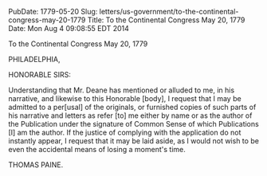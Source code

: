PubDate: 1779-05-20
Slug: letters/us-government/to-the-continental-congress-may-20-1779
Title: To the Continental Congress  May 20, 1779
Date: Mon Aug  4 09:08:55 EDT 2014

   To the Continental Congress  May 20, 1779

   PHILADELPHIA,

   HONORABLE SIRS:

   Understanding that Mr. Deane has mentioned or alluded to me, in his
   narrative, and likewise to this Honorable [body], I request that I may be
   admitted to a per[usal] of the originals, or furnished copies of such
   parts of his narrative and letters as refer [to] me either by name or as
   the author of the Publication under the signature of Common Sense of which
   Publications [I] am the author. If the justice of complying with the
   application do not instantly appear, I request that it may be laid aside,
   as I would not wish to be even the accidental means of losing a moment's
   time.

   THOMAS PAINE.


